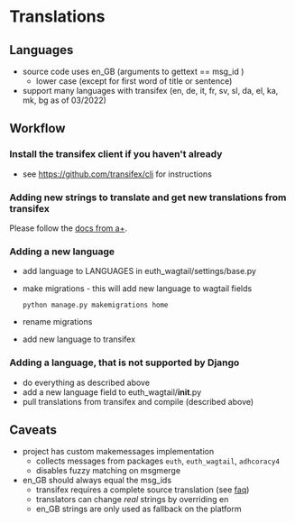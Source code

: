 # Translations

## Languages

  - source code uses en_GB (arguments to gettext == msg_id )
     - lower case (except for first word of title or sentence)
  - support many languages with transifex (en, de, it, fr,
    sv, sl, da, el, ka, mk, bg as of 03/2022)

## Workflow

### Install the transifex client if you haven't already
- see https://github.com/transifex/cli for instructions

### Adding new strings to translate and get new translations from transifex

Please follow the [docs from a+](https://github.com/liqd/adhocracy-plus/blob/main/docs/languages_and_translations.md).


### Adding a new language

  - add language to LANGUAGES in euth_wagtail/settings/base.py
  - make migrations - this will add new language to wagtail fields

        python manage.py makemigrations home

  - rename migrations
  - add new language to transifex

### Adding a language, that is not supported by Django

  - do everything as described above
  - add a new language field to euth_wagtail/__init__.py
  - pull translations from transifex and compile (described above)


## Caveats

   - project has custom makemessages implementation
      - collects messages from packages `euth`, `euth_wagtail`, `adhcoracy4`
      - disables fuzzy matching on msgmerge
   - en_GB should always equal the msg_ids
      - transifex requires a complete source translation (see [faq](https://docs.transifex.com/faq/all))
      - translators can change *real* strings by overriding en
      - en_GB strings are only used as fallback on the platform
